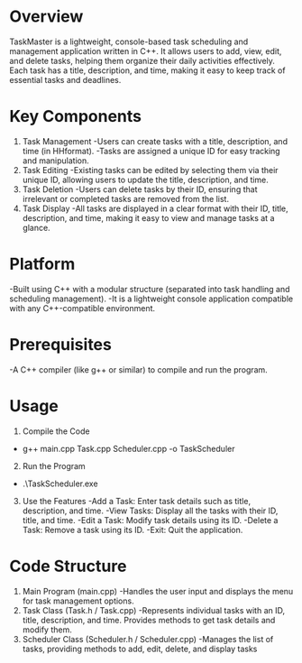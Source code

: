 # Overview

TaskMaster is a lightweight, console-based task scheduling and management application written in C++. It allows users to add, view, edit, and delete tasks, helping them organize their daily activities effectively. Each task has a title, description, and time, making it easy to keep track of essential tasks and deadlines.

# Key Components

1. Task Management
-Users can create tasks with a title, description, and time (in HHformat).
-Tasks are assigned a unique ID for easy tracking and manipulation.
2. Task Editing
-Existing tasks can be edited by selecting them via their unique ID, allowing users to update the title, description, and time.
3. Task Deletion
-Users can delete tasks by their ID, ensuring that irrelevant or completed tasks are removed from the list.
4. Task Display
-All tasks are displayed in a clear format with their ID, title, description, and time, making it easy to view and manage tasks at a glance.

# Platform

-Built using C++ with a modular structure (separated into task handling and scheduling management).
-It is a lightweight console application compatible with any C++-compatible environment.

# Prerequisites

-A C++ compiler (like g++ or similar) to compile and run the program.

# Usage

1. Compile the Code
- g++ main.cpp Task.cpp Scheduler.cpp -o TaskScheduler
2. Run the Program
- .\TaskScheduler.exe
3. Use the Features
-Add a Task: Enter task details such as title, description, and time.
-View Tasks: Display all the tasks with their ID, title, and time.
-Edit a Task: Modify task details using its ID.
-Delete a Task: Remove a task using its ID.
-Exit: Quit the application.
 
# Code Structure

1. Main Program (main.cpp)
-Handles the user input and displays the menu for task management options.
2. Task Class (Task.h / Task.cpp)
-Represents individual tasks with an ID, title, description, and time. Provides methods to get task details and modify them.
3. Scheduler Class (Scheduler.h / Scheduler.cpp)
-Manages the list of tasks, providing methods to add, edit, delete, and display tasks
